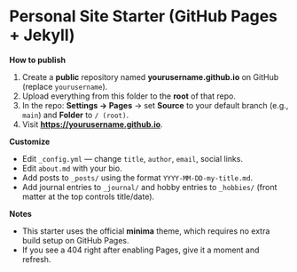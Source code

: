# Personal Site Starter (GitHub Pages + Jekyll)

**How to publish**

1) Create a **public** repository named **yourusername.github.io** on GitHub (replace `yourusername`).
2) Upload everything from this folder to the **root** of that repo.
3) In the repo: **Settings → Pages** → set **Source** to your default branch (e.g., `main`) and **Folder** to `/ (root)`.
4) Visit **https://yourusername.github.io**.

**Customize**

- Edit `_config.yml` — change `title`, `author`, `email`, social links.
- Edit `about.md` with your bio.
- Add posts to `_posts/` using the format `YYYY-MM-DD-my-title.md`.
- Add journal entries to `_journal/` and hobby entries to `_hobbies/` (front matter at the top controls title/date).

**Notes**

- This starter uses the official **minima** theme, which requires no extra build setup on GitHub Pages.
- If you see a 404 right after enabling Pages, give it a moment and refresh.